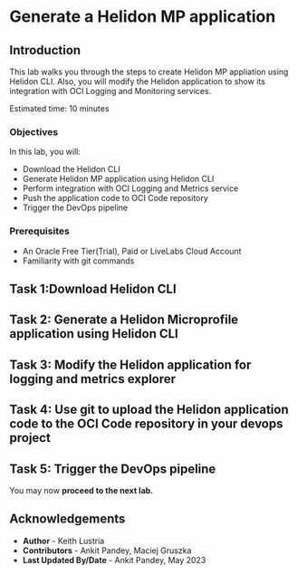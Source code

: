 # Generate a Helidon MP application

## Introduction

This lab walks you through the steps to create Helidon MP appliation using Helidon CLI. Also, you will modify the Helidon application to show its integration with OCI Logging and Monitoring services.

Estimated time: 10 minutes

### Objectives

In this lab, you will:

* Download the Helidon CLI
* Generate Helidon MP application using Helidon CLI
* Perform integration with OCI Logging and Metrics service
* Push the application code to OCI Code repository
* Trigger the DevOps pipeline

### Prerequisites

* An Oracle Free Tier(Trial), Paid or LiveLabs Cloud Account
* Familiarity with git commands

## Task 1:Download Helidon CLI



## Task 2: Generate a Helidon Microprofile application using Helidon CLI



## Task 3: Modify the Helidon application for logging and metrics explorer



## Task 4: Use git to upload the Helidon application code to the OCI Code repository in your devops project



## Task 5: Trigger the DevOps pipeline



You may now **proceed to the next lab.**

## Acknowledgements

* **Author** -  Keith Lustria
* **Contributors** - Ankit Pandey, Maciej Gruszka
* **Last Updated By/Date** - Ankit Pandey, May 2023